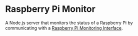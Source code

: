 # Raspberry Pi Monitor

A Node.js server that monitors the status of a Raspberry Pi by communicating
with a [Raspberry Pi Monitoring Interface](https://goo.gl/GaQLTU).